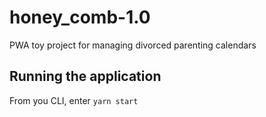 # honey_comb-1.0
PWA toy project for managing divorced parenting calendars 


## Running the application
From you CLI, enter `yarn start`
